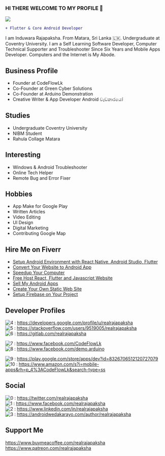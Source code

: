### HI THERE WELCOME TO MY PROFILE 👋
![](https://komarev.com/ghpvc/?username=realrajapaksha&color=green)

```diff
+ Flutter & Core Android Developer  
```
I am Induwara Rajapaksha. From Matara, Sri Lanka 🇱🇰.  Undergraduate at Coventry University. I am a Self Learning Software Developer, Computer Technical Supporter and Troubleshooter Since Six Years and Mobile Apps Developer. Computers and the Internet is My Abode. 


## Business Profile
- Founder at CodeFlowLk
- Co-Founder at Green Cyber Solutions
- Co-Founder at Arduino Demonstration
- Creative Writer & App Developer Android වැඩකාරයෝ


## Studies
- Undergraduate Coventry University
- NIBM Student
- Rahula Collage Matara


## Interesting
- Windows & Android Troubleshooter 
- Online Tech Helper
- Remote Bug and Error Fixer


## Hobbies
- App Make for Google Play
- Written Articles
- Video Editing
- UI Design
- Digital Marketing
- Contributing Google Map  


## Hire Me on Fiverr
- [Setup Android Environment with React Native, Android Studio, Flutter](https://www.fiverr.com/share/9jN85K)  
- [Convert Your Website to Android App](https://www.fiverr.com/share/BWw0V7)  
- [Speedup Your Computer](https://www.fiverr.com/share/W0ogwL)  
- [Free Host React, Flutter and Javascript Website](https://www.fiverr.com/share/repL70)  
- [Sell My Android Apps](https://www.fiverr.com/realrajapaksha/sell-result-management-android-app)  
- [Create Your Own Static Web Site](https://www.fiverr.com/share/KXZ3Lb)  
- [Setup Firebase on Your Project](https://www.fiverr.com/share/xezbQX)  


## Developer Profiles
![4] : https://developers.google.com/profile/u/realrajapaksha  
![5] : https://stackoverflow.com/users/9519005/realrajapaksha  
![6] : https://gitlab.com/realrajapaksha  

![7] : https://www.facebook.com/CodeFlowLk  
![8] : https://www.facebook.com/demo.arduino  

![9] : https://play.google.com/store/apps/dev?id=8326706512120727079  
![10] : https://www.amazon.com/s?i=mobile-apps&rh=p_4%3ACodeFlowLk&search-type=ss


## Social
![0] : https://twitter.com/realrajapaksha  
![1] : https://www.facebook.com/realrajapaksha  
![2] : https://www.linkedin.com/in/realrajapaksha  
![3] : https://androidwedakarayo.com/author/realrajapaksha  


## Support Me
https://www.buymeacoffee.com/realrajapaksha  
https://www.patreon.com/realrajapaksha 


[0]: https://img.shields.io/badge/-twitter-inactive
[1]: https://img.shields.io/badge/-facebook-inactive
[2]: https://img.shields.io/badge/-linkedIn-inactive
[3]: https://img.shields.io/badge/-androidwedakarayo-inactive
[4]: https://img.shields.io/badge/-googleprofile-inactive
[5]: https://img.shields.io/badge/-stackoverflow-inactive
[6]: https://img.shields.io/badge/-gitlab-inactive
[7]: https://img.shields.io/badge/-CodeFlowLk-inactive
[8]: https://img.shields.io/badge/-ArduinoDemonstration-inactive
[9]: https://img.shields.io/badge/-GooglePlay-inactive
[10]: https://img.shields.io/badge/-AmazonStore-inactive
